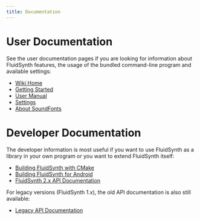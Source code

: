 ```yaml
---
title: Documentation
---
```


# User Documentation

See the user documentation pages if you are looking for information about
FluidSynth features, the usage of the bundled command-line program and
available settings:

 - [Wiki Home](https://github.com/FluidSynth/fluidsynth/wiki)
 - [Getting Started](https://github.com/FluidSynth/fluidsynth/wiki/GettingStarted)
 - [User Manual](https://github.com/FluidSynth/fluidsynth/wiki/UserManual)
 - [Settings](https://github.com/FluidSynth/fluidsynth/wiki/FluidSettings)
 - [About SoundFonts](https://github.com/FluidSynth/fluidsynth/wiki/SoundFont)


# Developer Documentation

The developer information is most useful if you want to use FluidSynth as a library in your own program or you want to extend
FluidSynth itself:

 - [Building FluidSynth with CMake](https://github.com/FluidSynth/fluidsynth/wiki/BuildingWithCMake)
 - [Building FluidSynth for Android](https://github.com/FluidSynth/fluidsynth/wiki/BuildingForAndroid)
 - [FluidSynth 2.x API Documentation](/api/)

For legacy versions (FluidSynth 1.x), the old API documentation is also still available:
 - [Legacy API Documentation](/api-1.x/)
